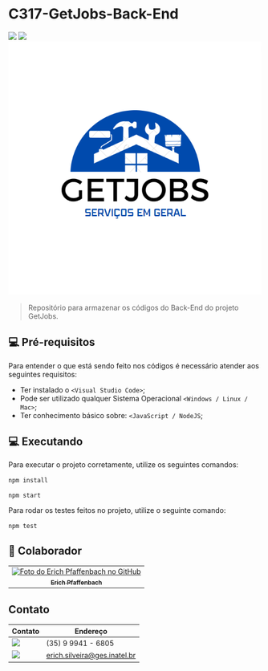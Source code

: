 # C317-GetJobs-Back-End

<img src="https://img.shields.io/badge/JavaScript-F7DF1E?style=for-the-badge&logo=javascript&logoColor=black" /> <img src="https://img.shields.io/badge/Node.js-43853D?style=for-the-badge&logo=node.js&logoColor=white" />
<img src="GetJobs.png">

> Repositório para armazenar os códigos do Back-End do projeto GetJobs.

## 💻 Pré-requisitos

Para entender o que está sendo feito nos códigos é necessário atender aos seguintes requisitos:

* Ter instalado o `<Visual Studio Code>`;
* Pode ser utilizado qualquer Sistema Operacional `<Windows / Linux / Mac>`;
* Ter conhecimento básico sobre: `<JavaScript / NodeJS`;

## 💻 Executando

Para executar o projeto corretamente, utilize os seguintes comandos:
 ```
 npm install
 ```
 ```
 npm start
 ```

Para rodar os testes feitos no projeto, utilize o seguinte comando:
 ```
 npm test
 ```

## 🤝 Colaborador

<table>
  <tr>
    <td align="center">
      <a href="#">
        <img src="https://avatars.githubusercontent.com/u/49520647?v=4" width="100px;" alt="Foto do Erich Pfaffenbach no GitHub"/><br>
        <sub>
          <b>Erich Pfaffenbach</b>
        </sub>
      </a>
    </td>
</table>

## Contato
Contato | Endereço
------------ | -------------
<img src="https://img.shields.io/badge/WhatsApp-25D366?style=for-the-badge&logo=whatsapp&logoColor=white"/> | (35) 9 9941 - 6805
<img src="https://img.shields.io/badge/Microsoft_Outlook-0078D4?style=for-the-badge&logo=microsoft-outlook&logoColor=white" /> | erich.silveira@ges.inatel.br
